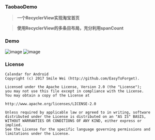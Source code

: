 ### TaobaoDemo
> **一个RecyclerView实现淘宝首页**

> **使用RecyclerView的多条目布局，充分利用spanCount**


### Demo
![image](https://raw.githubusercontent.com/EasyToForget/TaobaoDemo/master/demo01.gif)
![image](https://raw.githubusercontent.com/EasyToForget/TaobaoDemo/master/demo02.gif)


### License

```
Calendar for Android
Copyright (c) 2017 Smile Wei (http://github.com/EasyToForget).

Licensed under the Apache License, Version 2.0 (the "License");
you may not use this file except in compliance with the License.
You may obtain a copy of the License at

http://www.apache.org/licenses/LICENSE-2.0

Unless required by applicable law or agreed to in writing, software
distributed under the License is distributed on an "AS IS" BASIS,
WITHOUT WARRANTIES OR CONDITIONS OF ANY KIND, either express or implied.
See the License for the specific language governing permissions and
limitations under the License.
```
